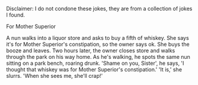 Disclaimer: I do not condone these jokes, they are from a collection of jokes I found.

For Mother Superior

A nun walks into a liquor store and asks to buy a fifth of whiskey. She says it's for Mother Superior's constipation, so the owner says ok. She buys the booze and leaves. Two hours later, the owner closes store and walks through the park on his way home. As he's walking, he spots the same nun sitting on a park bench, roaring drunk. 'Shame on you, Sister', he says, 'I thought that whiskey was for Mother Superior's constipation.' 'It is,' she slurrs. 'When she sees me, she'll crap!'

